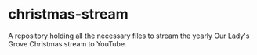 # christmas-stream
A repository holding all the necessary files to stream the yearly Our Lady's Grove Christmas stream to YouTube.
